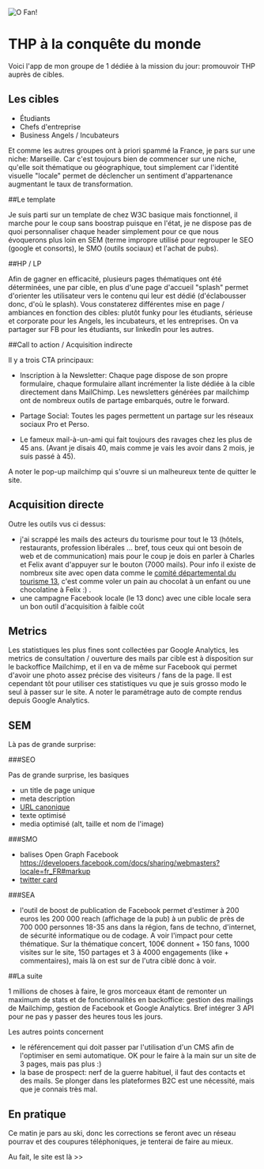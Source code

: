![O Fan!](https://scontent-cdg2-1.xx.fbcdn.net/v/t31.0-8/28239037_2018997475045500_3646662320622837397_o.jpg?oh=515dc8dd222206ab4f509fc02d2fc6db&oe=5B134E75)

# THP à la conquête du monde

Voici l'app de mon groupe de 1 dédiée à la mission du jour: promouvoir THP auprès de cibles.

## Les cibles

* Étudiants
* Chefs d'entreprise
* Business Angels / Incubateurs

Et comme les autres groupes ont à priori spammé la France, je pars sur une niche: Marseille. Car c'est toujours bien de commencer sur une niche, qu'elle soit thématique ou géographique, tout simplement car l'identité visuelle "locale" permet de déclencher un sentiment d'appartenance augmentant le taux de transformation.

##Le template

Je suis parti sur un template de chez W3C basique mais fonctionnel, il marche pour le coup sans boostrap puisque en l'état, je ne dispose pas de quoi personnaliser chaque header simplement pour ce que nous évoquerons plus loin en SEM (terme impropre utilisé pour regrouper le SEO (google et consorts), le SMO (outils sociaux) et l'achat de pubs).

##HP / LP

Afin de gagner en efficacité, plusieurs pages thématiques ont été déterminées, une par cible, en plus d'une page d'accueil "splash" permet d'orienter les utilisateur vers le contenu qui leur est dédié (d'éclabousser donc, d'où le splash). Vous constaterez différentes mise en page / ambiances en fonction des cibles: plutôt funky pour les étudiants, sérieuse et corporate pour les Angels, les incubateurs, et les entreprises. On va partager sur FB pour les étudiants, sur linkedIn pour les autres.

##Call to action / Acquisition indirecte

Il y a trois CTA principaux:

* Inscription à la Newsletter: Chaque page dispose de son propre formulaire, chaque formulaire allant incrémenter la liste dédiée à la cible directement dans MailChimp. Les newsletters générées par mailchimp ont de nombreux outils de partage embarqués, outre le forward.

* Partage Social: Toutes les pages permettent un partage sur les réseaux sociaux Pro et Perso.

* Le fameux mail-à-un-ami qui fait toujours des ravages chez les plus de 45 ans. (Avant je disais 40, mais comme je vais les avoir dans 2 mois, je suis passé à 45).

A noter le pop-up mailchimp qui s'ouvre si un malheureux tente de quitter le site.

## Acquisition directe

Outre les outils vus ci dessus:

* j'ai scrappé les mails des acteurs du tourisme pour tout le 13 (hôtels, restaurants, profession libérales ... bref, tous ceux qui ont besoin de web et de communication) mais pour le coup je dois en parler à Charles et Felix avant d'appuyer sur le bouton (7000 mails). Pour info il existe de nombreux site avec open data comme le [comité départemental du tourisme 13](http://data.visitprovence.com/), c'est comme voler un pain au chocolat à un enfant ou une chocolatine à Felix :) .
* une campagne Facebook locale (le 13 donc) avec une cible locale sera un bon outil d'acquisition à faible coût

## Metrics

Les statistiques les plus fines sont collectées par Google Analytics, les metrics de consultation / ouverture des mails par cible est à disposition sur le backoffice Mailchimp, et il en va de même sur Facebook qui permet d'avoir une photo assez précise des visiteurs / fans de la page. Il est cependant tôt pour utiliser ces statistiques vu que je suis grosso modo le seul à passer sur le site. A noter le paramétrage auto de compte rendus depuis Google Analytics.

## SEM

Là pas de grande surprise:

###SEO

Pas de grande surprise, les basiques
* un title de page unique
* meta description
* [URL canonique](https://www.webrankinfo.com/dossiers/techniques/url-canonique)
* texte optimisé
* media optimisé (alt, taille et nom de l'image)

###SMO
* balises Open Graph Facebook https://developers.facebook.com/docs/sharing/webmasters?locale=fr_FR#markup
* [twitter card](https://developer.twitter.com/en/docs/tweets/optimize-with-cards/guides/getting-started)

###SEA
* l'outil de boost de publication de Facebook permet d'estimer à 200 euros les 200 000 reach (affichage de la pub) à un public de près de 700 000 personnes 18-35 ans dans la région, fans de techno, d'internet, de sécurité informatique ou de codage. A voir l'impact pour cette thématique. Sur la thématique concert, 100€ donnent + 150 fans, 1000 visites sur le site, 150 partages et 3 à 4000 engagements (like + commentaires), mais là on est sur de l'utra ciblé donc à voir.

##La suite

1 millions de choses à faire, le gros morceaux étant de remonter un maximum de stats et de fonctionnalités en backoffice: gestion des mailings de Mailchimp, gestion de Facebook et Google Analytics. Bref intégrer 3 API pour ne pas y passer des heures tous les jours.

Les autres points concernent

* le référencement qui doit passer par l'utilisation d'un CMS afin de l'optimiser en semi automatique. OK pour le faire à la main sur un site de 3 pages, mais pas plus :)
* la base de prospect: nerf de la guerre habituel, il faut des contacts et des mails. Se plonger dans les plateformes B2C est une nécessité, mais que je connais très mal.

## En pratique

Ce matin je pars au ski, donc les corrections se feront avec un réseau pourrav et des coupures téléphoniques, je tenterai de faire au mieux.

Au fait, le site est là  >> 
